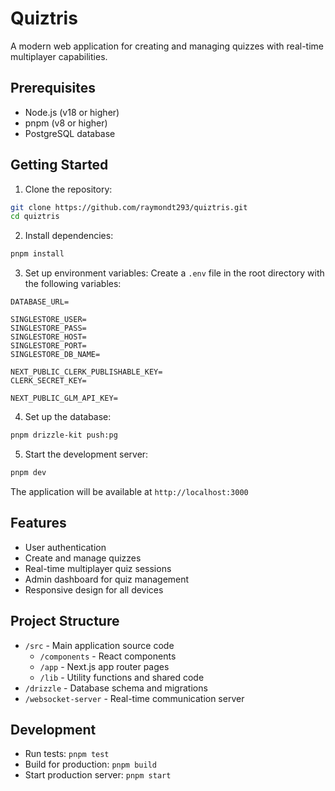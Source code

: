 # Quiztris

A modern web application for creating and managing quizzes with real-time multiplayer capabilities.

## Prerequisites

- Node.js (v18 or higher)
- pnpm (v8 or higher)
- PostgreSQL database

## Getting Started

1. Clone the repository:

```bash
git clone https://github.com/raymondt293/quiztris.git
cd quiztris
```

2. Install dependencies:

```bash
pnpm install
```

3. Set up environment variables:
   Create a `.env` file in the root directory with the following variables:

```env
DATABASE_URL=

SINGLESTORE_USER=
SINGLESTORE_PASS=
SINGLESTORE_HOST=
SINGLESTORE_PORT=
SINGLESTORE_DB_NAME=

NEXT_PUBLIC_CLERK_PUBLISHABLE_KEY=
CLERK_SECRET_KEY=

NEXT_PUBLIC_GLM_API_KEY=
```

4. Set up the database:

```bash
pnpm drizzle-kit push:pg
```

5. Start the development server:

```bash
pnpm dev
```

The application will be available at `http://localhost:3000`

## Features

- User authentication
- Create and manage quizzes
- Real-time multiplayer quiz sessions
- Admin dashboard for quiz management
- Responsive design for all devices

## Project Structure

- `/src` - Main application source code
  - `/components` - React components
  - `/app` - Next.js app router pages
  - `/lib` - Utility functions and shared code
- `/drizzle` - Database schema and migrations
- `/websocket-server` - Real-time communication server

## Development

- Run tests: `pnpm test`
- Build for production: `pnpm build`
- Start production server: `pnpm start`

